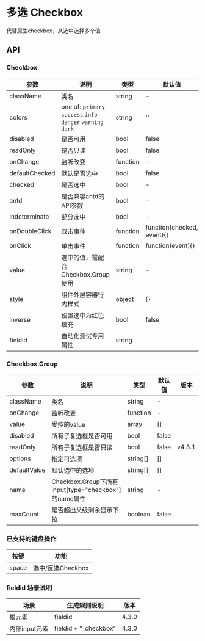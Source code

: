 # 多选 Checkbox

代替原生checkbox，从选中选择多个值

## API

### Checkbox

<!--Checkbox-->
| 参数 | 说明 | 类型 | 默认值 | 版本 |
| --- | --- | --- | --- | --- |
|className|类名|string|-|
|colors|one of: `primary` `success` `info` `danger`  `warning` `dark`|string|''|
|disabled|是否可用|bool|false|
|readOnly|是否只读|bool|false|v4.3.1
|onChange|监听改变|function|-|
|defaultChecked|默认是否选中|bool|false|
|checked|是否选中|bool|-|
|antd|是否兼容antd的API参数|bool|-|
|indeterminate|部分选中|bool|-|
|onDoubleClick|双击事件|function|function(checked, event){}|
|onClick|单击事件|function|function(event){}|
|value|选中的值，需配合Checkbox.Group使用|string|-|
|style|组件外层容器行内样式|object|{}|
|inverse|设置选中为红色填充|bool|false|
|fieldid|自动化测试专用属性|string||v4.3.0

### Checkbox.Group

<!--Checkbox.Group-->
| 参数 | 说明 | 类型 | 默认值 | 版本 |
| --- | --- | --- | --- | --- |
|className|类名|string|-| |
|onChange|监听改变|function|-| |
|value|受控的value|array|[]| |
|disabled|所有子复选框是否可用|bool|false| |
|readOnly|所有子复选框是否只读|bool|false|v4.3.1
|options|指定可选项|string[] | []||
|defaultValue|默认选中的选项|string[] | []||
|name|Checkbox.Group下所有input[type="checkbox"]的name属性|string|-| |
|maxCount|是否超出父级剩余显示下拉|boolean | false||

### 已支持的键盘操作

|按键|功能|
| --- | --- |
|space |选中/反选Checkbox|

### fieldid 场景说明

| 场景     | 生成规则说明                | 版本  |
| -------- | --------------------------- | ----- |
| 根元素   | fieldid                    | 4.3.0 |
| 内部input元素   | fieldid + "\_checkbox" | 4.3.0 |

